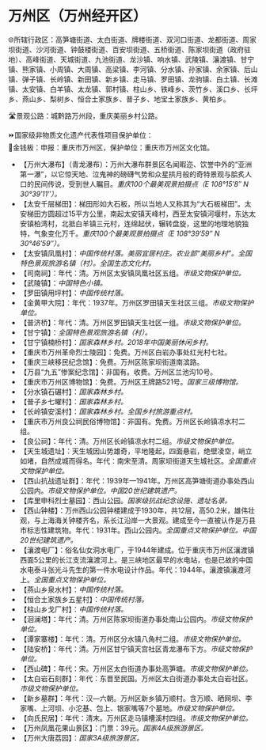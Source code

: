 # 万州区（万州经开区）  
🌐所辖行政区：高笋塘街道、太白街道、牌楼街道、双河口街道、龙都街道、周家坝街道、沙河街道、钟鼓楼街道、百安坝街道、五桥街道、陈家坝街道（政府驻地）、高峰街道、天城街道、九池街道、龙沙镇、响水镇、武陵镇、瀼渡镇、甘宁镇、熊家镇、小周镇、大周镇、高梁镇、李河镇、分水镇、孙家镇、余家镇、后山镇、弹子镇、长岭镇、新田镇、新乡镇、走马镇、罗田镇、龙驹镇、白土镇、长滩镇、太安镇、白羊镇、太龙镇、郭村镇、柱山乡、铁峰乡、茨竹乡、溪口乡、长坪乡、燕山乡、梨树乡、恒合土家族乡、普子乡、地宝土家族乡、黄柏乡。  

🛣️景观公路：城黔路万州段，重庆美丽乡村公路。  

⏩国家级非物质文化遗产代表性项目保护单位：  
🔸金钱板：申报：重庆市万州区，保护单位：重庆市万州区文化馆。  

* 【万州大瀑布】（青龙瀑布）：万州大瀑布群景区名闻暇迩、饮誉中外的“亚洲第一瀑”，以它惊天地、泣鬼神的磅礴气势和众星拱月般的奇特景观与脍炙人口的民间传说，受到世人瞩目。*重庆100个最美观景拍摄点（E 108°15′8″ N 30°39′11″）。*  
* 【太安千层梯田】：梯田形如大石板，所以当地人又称其为“大石板梯田”。太安梯田方圆超过15平方公里，南起太安镇天峰村，西至太安镇河堰村，东达太安镇柏湾村，北抵白羊镇三元村，连绵起伏，辗转盘旋，这里的地理地貌独特，气象变化万千。*重庆100个最美观景拍摄点（E 108°39′59″ N 30°46′59″）。*  
* 【太安镇凤凰村】：*中国传统村落。美丽宜居村庄。农业部“美丽乡村”。全国特色景观旅游名镇（村）。全国生态文化村。*  
* 【司南祠】：年代：清。万州区太安镇凤凰社区五组。*市级文物保护单位。*  
* 【武陵镇】：*中国特色小镇。*  
* 【罗田镇用坪村】：*中国传统村落。*  
* 【金黄甲大院】：年代：1937年。万州区罗田镇天生社区三组。*市级文物保护单位。*  
* 【普济桥】：年代：清。万州区罗田镇天生社区一组。*市级文物保护单位。*  
* 【甘宁镇】：*全国特色景观旅游名镇（村）。*  
* 【甘宁镇楠桥村】：*国家森林乡村。2018年中国美丽休闲乡村。*  
* 【重庆市万州革命烈士陵园】：免费。万州区白岩办事处红光村七社。  
* 【重庆三峡移民纪念馆】：免费。万州区陈家坝街道南滨路。  
* 【万县“九五”惨案纪念馆】：非国有。收费。万州区兰池沟10号。  
* 【重庆市万州区博物馆】：免费。万州区王牌路521号。*国家三级博物馆。*  
* 【分水镇石碾村】：*国家森林乡村。*  
* 【普子乡七曜村】：*国家森林乡村。*  
* 【长岭镇安溪村】：*国家森林乡村。全国乡村旅游重点村。*  
* 【重庆市万州良公祠民俗博物馆】：非国有。免费。万州区长岭镇凉水村二组。  
* 【良公祠】：年代：清。万州区长岭镇凉水村二组。*市级文物保护单位。*  
* 【天生城遗址】：天生城因山势雄奇，平地隆起，四面悬岩，绝壁凌空，峭立如堵，自然成城而得名。年代：南宋至清。周家坝街道天生城社区。*全国重点文物保护单位。*  
* 【西山抗战遗址群】：年代：1939年—1941年。万州区高笋塘街道办事处西山公园内。*市级文物保护单位。中国20世纪建筑遗产。*  
* 【库里申科烈士墓园】：西山公园。*国家级抗战纪念设施、遗址名录。*  
* 【西山钟楼】：万州西山公园钟楼建成于1930年，共12层，高50.2米，雄伟壮观，与上海海关钟楼齐名，系长江沿岸一大景观。建成至今一直被认作是万县市标志性建筑物。年代：1931年。西山公园内。*全国重点文物保护单位。中国20世纪建筑遗产。*  
* 【瀼渡电厂】：俗名仙女洞水电厂，于1944年建成。位于重庆市万州区瀼渡镇西面5公里的长江支流瀼渡河上。是三峡地区最早的水电站，也是已故的中国水电泰斗张光斗先生的第一件水电设计作品。年代：1944年。瀼渡镇瀼渡河上。*全国重点文物保护单位。*  
* 【燕山乡泉水村】：*中国传统村落。*  
* 【恒合土家族乡五星村】：*中国传统村落。*  
* 【柱山乡戈厂村】：*中国传统村落。*  
* 【洄澜塔】：年代：清。万州区陈家坝街道办事处南山公园内。*市级文物保护单位。*  
* 【谭家寨楼】：年代：清。万州区分水镇八角村二组。*市级文物保护单位。*  
* 【陆安桥】：年代：清。万州区甘宁镇天宫社区青龙瀑布下方。*市级文物保护单位。*  
* 【西山碑】：年代：宋。万州区太白街道办事处高笋塘。*市级文物保护单位。*  
* 【太白岩石刻群】：年代：东晋至民国。万州区太白街道办事处太白岩社区。*市级文物保护单位。*  
* 【新乡墓群】：年代：汉—六朝。万州区新乡镇万顺村。含万顺、晒网坝、李家嘴、上河坝、小沱基、包上、银家嘴等7个墓地。*市级文物保护单位。*  
* 【向氏民居】：年代：清末。万州区走马镇槽溪村四组。*市级文物保护单位。*  
* 【万州凤凰花果山景区】：门票：39元。*国家4A级旅游景区。*  
* 【万州大唐荔园】：*国家3A级旅游景区。*  

